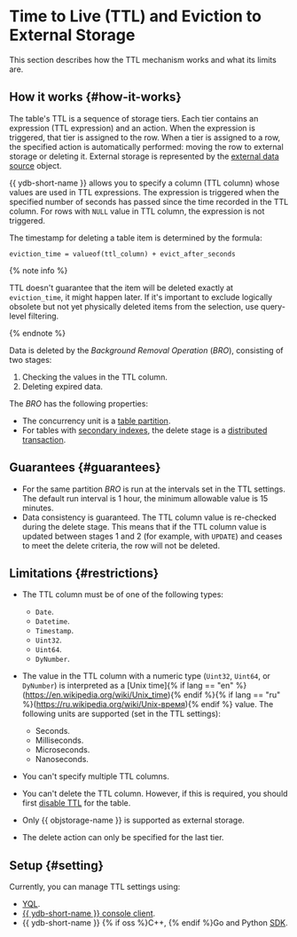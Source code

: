 # Time to Live (TTL) and Eviction to External Storage

This section describes how the TTL mechanism works and what its limits are.

## How it works {#how-it-works}

The table's TTL is a sequence of storage tiers. Each tier contains an expression (TTL expression) and an action. When the expression is triggered, that tier is assigned to the row. When a tier is assigned to a row, the specified action is automatically performed: moving the row to external storage or deleting it. External storage is represented by the [external data source](../datamodel/external_data_source.md) object.

{{ ydb-short-name }} allows you to specify a column (TTL column) whose values are used in TTL expressions. The expression is triggered when the specified number of seconds has passed since the time recorded in the TTL column. For rows with `NULL` value in TTL column, the expression is not triggered.

The timestamp for deleting a table item is determined by the formula:

```text
eviction_time = valueof(ttl_column) + evict_after_seconds
```

{% note info %}

TTL doesn't guarantee that the item will be deleted exactly at `eviction_time`, it might happen later. If it's important to exclude logically obsolete but not yet physically deleted items from the selection, use query-level filtering.

{% endnote %}

Data is deleted by the *Background Removal Operation* (*BRO*), consisting of two stages:

1. Checking the values in the TTL column.
2. Deleting expired data.

The *BRO* has the following properties:

* The concurrency unit is a [table partition](../datamodel/table.md#partitioning).
* For tables with [secondary indexes](../secondary_indexes.md), the delete stage is a [distributed transaction](../transactions.md#distributed-tx).

## Guarantees {#guarantees}

* For the same partition *BRO* is run at the intervals set in the TTL settings. The default run interval is 1 hour, the minimum allowable value is 15 minutes.
* Data consistency is guaranteed. The TTL column value is re-checked during the delete stage. This means that if the TTL column value is updated between stages 1 and 2 (for example, with `UPDATE`) and ceases to meet the delete criteria, the row will not be deleted.

## Limitations {#restrictions}

* The TTL column must be of one of the following types:

  * `Date`.
  * `Datetime`.
  * `Timestamp`.
  * `Uint32`.
  * `Uint64`.
  * `DyNumber`.

* The value in the TTL column with a numeric type (`Uint32`, `Uint64`, or `DyNumber`) is interpreted as a [Unix time]{% if lang == "en" %}(https://en.wikipedia.org/wiki/Unix_time){% endif %}{% if lang == "ru" %}(https://ru.wikipedia.org/wiki/Unix-время){% endif %} value. The following units are supported (set in the TTL settings):

  * Seconds.
  * Milliseconds.
  * Microseconds.
  * Nanoseconds.

* You can't specify multiple TTL columns.
* You can't delete the TTL column. However, if this is required, you should first [disable TTL](../../recipes/yql/ttl.md#disable) for the table.
* Only {{ objstorage-name }} is supported as external storage.
* The delete action can only be specified for the last tier.

## Setup {#setting}

Currently, you can manage TTL settings using:

* [YQL](../../recipes/yql/ttl.md).
* [{{ ydb-short-name }} console client](../../recipes/ydb-cli/ttl.md).
* {{ ydb-short-name }} {% if oss %}C++, {% endif %}Go and Python [SDK](../../recipes/ydb-sdk/ttl.md).
